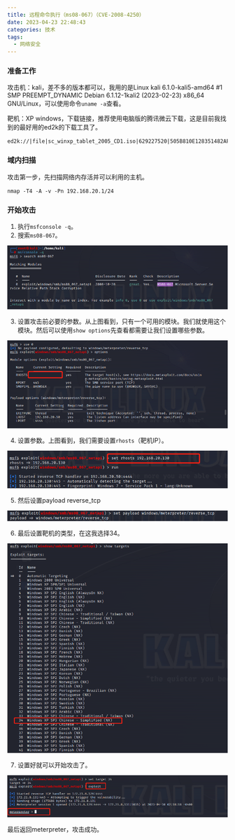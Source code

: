 ```yaml
---
title: 远程命令执行（ms08-067）（CVE-2008-4250）
date: 2023-04-23 22:48:43
categories: 技术
tags:
  - 网络安全
---
```


### 准备工作

攻击机：kali，差不多的版本都可以，我用的是Linux kali 6.1.0-kali5-amd64 #1 SMP PREEMPT_DYNAMIC Debian 6.1.12-1kali2 (2023-02-23) x86_64 GNU/Linux，可以使用命令```uname -a```查看。

靶机：XP windows，下载链接，推荐使用电脑版的腾讯微云下载，这是目前我找到的最好用的ed2k的下载工具了。

<!-- more -->

```
ed2k://|file|sc_winxp_tablet_2005_CD1.iso|629227520|505B810E128351482AF8B83AC4D04FD2|/
```

### 域内扫描

攻击第一步，先扫描网络内存活并可以利用的主机。

```
nmap -T4 -A -v -Pn 192.168.20.1/24
```

### 开始攻击

1. 执行```msfconsole -q```。
2. 搜索```ms08-067```。

![开启工具](./ms08-067/1.png)

3. 设置攻击前必要的参数。从上图看到，只有一个可用的模块。我们就使用这个模块。然后可以使用```show options```先查看都需要让我们设置哪些参数。

![使用模块](./ms08-067/2.png)

4. 设置参数。上图看到，我们需要设置```rhosts```（靶机IP）。

![设置参数](./ms08-067/3.png)

5. 然后设置payload reverse_tcp

![设置参数](./ms08-067/4.png)

6. 最后设置靶机的类型，在这我选择34。

![设置参数](./ms08-067/5.png)

7. 设置好就可以开始攻击了。

![设置参数](./ms08-067/6.png)

最后返回meterpreter，攻击成功。